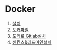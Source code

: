 Docker
======================

1. [설치](http://jhjjang.github.io/docker/setup)
2. [도커파일](http://jhjjang.github.io/docker/file)
3. [도커로 Gitlab설치](http://jhjjang.github.io/docker/gitlab)
4. [젠킨스&레드마인설치](http://jhjjang.github.io/docker/install_jenkins_redmine.md)

